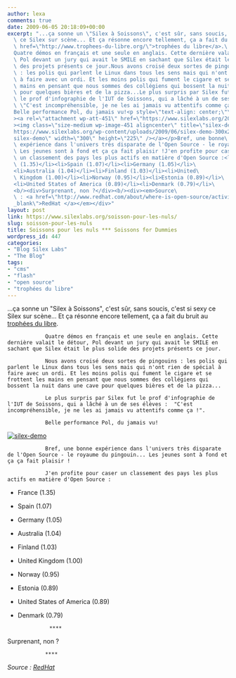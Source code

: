 ```yaml
---
author: lexa
comments: true
date: 2009-06-05 20:18:09+00:00
excerpt: "...ça sonne un \"Silex à Soissons\", c'est sûr, sans soucis, c'est si sexy\
  \ ce Silex sur scène... Et ça résonne encore tellement, ça a fait du bruit au <a\
  \ href=\"http://www.trophees-du-libre.org/\">trophées du libre</a>.\
  Quatre démos en français et une seule en anglais. Cette dernière valait le détour,\
  \ Pol devant un jury qui avait le SMILE en sachant que Silex était le plus solide\
  \ des projets présents ce jour.Nous avons croisé deux sortes de pingouins\
  \ : les polis qui parlent le Linux dans tous les sens mais qui n'ont rien de spécial\
  \ à faire avec un ordi. Et les moins polis qui fument le cigare et se frottent les\
  \ mains en pensant que nous sommes des collégiens qui bossent la nuit dans une cave\
  \ pour quelques bières et de la pizza...Le plus surpris par Silex fut\
  \ le prof d'infographie de l'IUT de Soissons, qui a lâché à un de ses élèves : \
  \ \"C'est incompréhensible, je ne les ai jamais vu attentifs comme ça !\".\
  Belle performance Pol, du jamais vu!<p style=\"text-align: center;\"\
  ><a rel=\"attachment wp-att-451\" href=\"https://www.silexlabs.org/2009/06/soisson-pour-les-nuls/silex-demo/\"\
  ><img class=\"size-medium wp-image-451 aligncenter\" title=\"silex-demo\" src=\"\
  https://www.silexlabs.org/wp-content/uploads/2009/06/silex-demo-300x225.jpg\" alt=\"\
  silex-demo\" width=\"300\" height=\"225\" /></a></p>Bref, une bonne\
  \ expérience dans l'univers très disparate de l'Open Source - le royaume du pingouin...\
  \ Les jeunes sont à fond et ça ça fait plaisir !J'en profite pour caser\
  \ un classement des pays les plus actifs en matière d'Open Source :<li>France\
  \ (1.35)</li><li>Spain (1.07)</li><li>Germany (1.05)</li>\
  <li>Australia (1.04)</li><li>Finland (1.03)</li><li>United\
  \ Kingdom (1.00)</li><li>Norway (0.95)</li><li>Estonia (0.89)</li>\
  <li>United States of America (0.89)</li><li>Denmark (0.79)</li>\
  <b/><div>Surprenant, non ?</div><b/><div><em>Source\
  \ : <a href=\"http://www.redhat.com/about/where-is-open-source/activity/\" target=\"\
  _blank\">RedHat </a></em></div>"
layout: post
link: https://www.silexlabs.org/soisson-pour-les-nuls/
slug: soisson-pour-les-nuls
title: Soissons pour les nuls *** Soissons for Dummies
wordpress_id: 447
categories:
- "Blog Silex Labs"
- "The Blog"
tags:
- "cms"
- "flash"
- "open source"
- "trophées du libre"
---
```


...ça sonne un "Silex à Soissons", c'est sûr, sans soucis, c'est si sexy ce Silex sur scène... Et ça résonne encore tellement, ça a fait du bruit au [trophées du libre](http://www.trophees-du-libre.org/).

				Quatre démos en français et une seule en anglais. Cette dernière valait le détour, Pol devant un jury qui avait le SMILE en sachant que Silex était le plus solide des projets présents ce jour.

				Nous avons croisé deux sortes de pingouins : les polis qui parlent le Linux dans tous les sens mais qui n'ont rien de spécial à faire avec un ordi. Et les moins polis qui fument le cigare et se frottent les mains en pensant que nous sommes des collégiens qui bossent la nuit dans une cave pour quelques bières et de la pizza...

				Le plus surpris par Silex fut le prof d'infographie de l'IUT de Soissons, qui a lâché à un de ses élèves :  "C'est incompréhensible, je ne les ai jamais vu attentifs comme ça !".

				Belle performance Pol, du jamais vu!


[![silex-demo](https://www.silexlabs.org/wp-content/uploads/2009/06/silex-demo-300x225.jpg)](https://www.silexlabs.org/2009/06/soisson-pour-les-nuls/silex-demo/)



				Bref, une bonne expérience dans l'univers très disparate de l'Open Source - le royaume du pingouin... Les jeunes sont à fond et ça ça fait plaisir !

				J'en profite pour caser un classement des pays les plus actifs en matière d'Open Source :

* France (1.35)


* Spain (1.07)


* Germany (1.05)


* Australia (1.04)


* Finland (1.03)


* United Kingdom (1.00)


* Norway (0.95)


* Estonia (0.89)


* United States of America (0.89)


* Denmark (0.79)

				****


Surprenant, non ?


				****


_Source : [RedHat ](http://www.redhat.com/about/where-is-open-source/activity/)_
